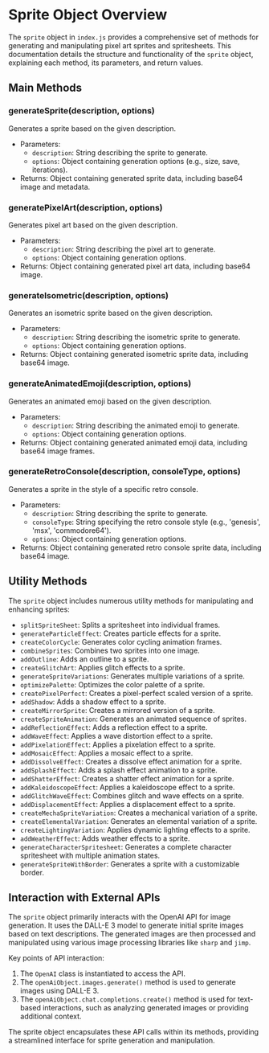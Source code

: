 # Sprite Object Overview

The `sprite` object in `index.js` provides a comprehensive set of methods for generating and manipulating pixel art sprites and spritesheets. This documentation details the structure and functionality of the `sprite` object, explaining each method, its parameters, and return values.

## Main Methods

### generateSprite(description, options)

Generates a sprite based on the given description.

- Parameters:
  - `description`: String describing the sprite to generate.
  - `options`: Object containing generation options (e.g., size, save, iterations).
- Returns: Object containing generated sprite data, including base64 image and metadata.

### generatePixelArt(description, options)

Generates pixel art based on the given description.

- Parameters:
  - `description`: String describing the pixel art to generate.
  - `options`: Object containing generation options.
- Returns: Object containing generated pixel art data, including base64 image.

### generateIsometric(description, options)

Generates an isometric sprite based on the given description.

- Parameters:
  - `description`: String describing the isometric sprite to generate.
  - `options`: Object containing generation options.
- Returns: Object containing generated isometric sprite data, including base64 image.

### generateAnimatedEmoji(description, options)

Generates an animated emoji based on the given description.

- Parameters:
  - `description`: String describing the animated emoji to generate.
  - `options`: Object containing generation options.
- Returns: Object containing generated animated emoji data, including base64 image frames.

### generateRetroConsole(description, consoleType, options)

Generates a sprite in the style of a specific retro console.

- Parameters:
  - `description`: String describing the sprite to generate.
  - `consoleType`: String specifying the retro console style (e.g., 'genesis', 'msx', 'commodore64').
  - `options`: Object containing generation options.
- Returns: Object containing generated retro console sprite data, including base64 image.

## Utility Methods

The `sprite` object includes numerous utility methods for manipulating and enhancing sprites:

- `splitSpriteSheet`: Splits a spritesheet into individual frames.
- `generateParticleEffect`: Creates particle effects for a sprite.
- `createColorCycle`: Generates color cycling animation frames.
- `combineSprites`: Combines two sprites into one image.
- `addOutline`: Adds an outline to a sprite.
- `createGlitchArt`: Applies glitch effects to a sprite.
- `generateSpriteVariations`: Generates multiple variations of a sprite.
- `optimizePalette`: Optimizes the color palette of a sprite.
- `createPixelPerfect`: Creates a pixel-perfect scaled version of a sprite.
- `addShadow`: Adds a shadow effect to a sprite.
- `createMirrorSprite`: Creates a mirrored version of a sprite.
- `createSpriteAnimation`: Generates an animated sequence of sprites.
- `addReflectionEffect`: Adds a reflection effect to a sprite.
- `addWaveEffect`: Applies a wave distortion effect to a sprite.
- `addPixelationEffect`: Applies a pixelation effect to a sprite.
- `addMosaicEffect`: Applies a mosaic effect to a sprite.
- `addDissolveEffect`: Creates a dissolve effect animation for a sprite.
- `addSplashEffect`: Adds a splash effect animation to a sprite.
- `addShatterEffect`: Creates a shatter effect animation for a sprite.
- `addKaleidoscopeEffect`: Applies a kaleidoscope effect to a sprite.
- `addGlitchWaveEffect`: Combines glitch and wave effects on a sprite.
- `addDisplacementEffect`: Applies a displacement effect to a sprite.
- `createMechaSpriteVariation`: Creates a mechanical variation of a sprite.
- `createElementalVariation`: Generates an elemental variation of a sprite.
- `createLightingVariation`: Applies dynamic lighting effects to a sprite.
- `addWeatherEffect`: Adds weather effects to a sprite.
- `generateCharacterSpritesheet`: Generates a complete character spritesheet with multiple animation states.
- `generateSpriteWithBorder`: Generates a sprite with a customizable border.

## Interaction with External APIs

The `sprite` object primarily interacts with the OpenAI API for image generation. It uses the DALL-E 3 model to generate initial sprite images based on text descriptions. The generated images are then processed and manipulated using various image processing libraries like `sharp` and `jimp`.

Key points of API interaction:

1. The `OpenAI` class is instantiated to access the API.
2. The `openAiObject.images.generate()` method is used to generate images using DALL-E 3.
3. The `openAiObject.chat.completions.create()` method is used for text-based interactions, such as analyzing generated images or providing additional context.

The sprite object encapsulates these API calls within its methods, providing a streamlined interface for sprite generation and manipulation.